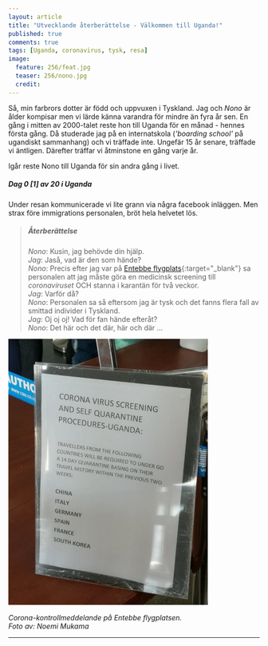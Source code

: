 ```yaml
---
layout: article
title: "Utvecklande återberättelse - Välkommen till Uganda!"
published: true
comments: true
tags: [Uganda, coronavirus, tysk, resa]
image:
  feature: 256/feat.jpg
  teaser: 256/nono.jpg
  credit:
---
```


Så, min farbrors dotter är född och uppvuxen i Tyskland. Jag och *Nono* är ålder kompisar men vi lärde känna varandra för mindre än fyra år sen. En gång i mitten av 2000-talet reste hon till Uganda för en månad - hennes första gång. Då studerade jag på en internatskola (*'boarding school'* på ugandiskt sammanhang) och vi träffade inte. Ungefär 15 år senare, träffade vi äntligen. Därefter träffar vi åtminstone en gång varje år.

Igår reste Nono till Uganda för sin andra gång i livet.

##### Dag 0 [1] av 20 i Uganda

Under resan kommunicerade vi lite grann via några facebook inläggen.
Men strax före immigrations personalen, bröt hela helvetet lös.

> ##### Återberättelse
>
> *Nono*: Kusin, jag behövde din hjälp. <br>
> *Jag*: Jaså, vad är den som hände? <br>
> *Nono*: Precis efter jag var på [Entebbe flygplats](https://en.wikipedia.org/wiki/Entebbe_International_Airport){:target="_blank"} sa personalen att jag måste göra en medicinsk screening till *coronaviruset* OCH stanna i karantän för två veckor. <br>
> *Jag*: Varför då? <br>
> *Nono*: Personalen sa så eftersom jag är tysk och det fanns flera fall av smittad individer i Tyskland. <br>
> *Jag*: Oj oj oj! Vad för fan hände efteråt? <br>
> *Nono*: Det här och det där, här och där ...

<img src="../images/256/corona.jpg" alt="Corona alert" style="width:400px" />

*Corona-kontrollmeddelande på Entebbe flygplatsen.*<br>
*Foto av: Noemi Mukama*
<hr>

